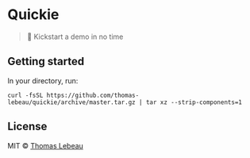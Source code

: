 # Quickie

> 👊 Kickstart a demo in no time

## Getting started
In your directory, run:
```
curl -fsSL https://github.com/thomas-lebeau/quickie/archive/master.tar.gz | tar xz --strip-components=1
```

## License
MIT © [Thomas Lebeau](http://lebeau.io)

